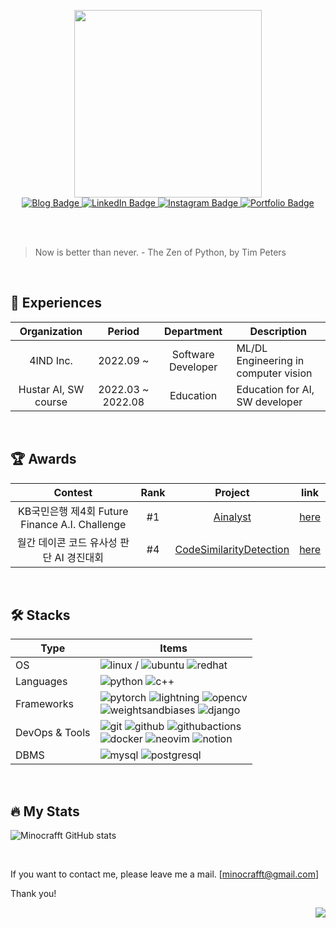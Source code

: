 <a name="top"></a>

<div id="header" align="center">
 <img src="https://media.giphy.com/media/qgQUggAC3Pfv687qPC/giphy.gif" width="300"/>
 
 <div id="badges">
  <a href="https://minocraft.github.io/">
    <img src="https://img.shields.io/badge/blog-575757?logo=github&logoColor=white&style=for-the-badge" alt="Blog Badge"/>
  </a>
  <a href="https://linkedin.com/in/minocraft/">
    <img src="https://img.shields.io/badge/linkedin-blue?logo=linkedin&logoColor=white&style=for-the-badge" alt="LinkedIn Badge"/>
  </a>
  <a href="https://instagram.com/mainho._/">
    <img src="https://img.shields.io/badge/instagram-red?logo=instagram&logoColor=white&style=for-the-badge" alt="Instagram Badge"/>
  </a>
  <a href="https://minocraft.notion.site/f56e25e85e994efe940686b6d8af9ce5">
    <img src="https://img.shields.io/badge/portfolio-yellow?logo=notion&logoColor=white&style=for-the-badge" alt="Portfolio Badge"/>
  </a>
 </div>
</div>

<br><br>

> Now is better than never. - The Zen of Python, by Tim Peters

<br>



## 👔 Experiences
| Organization         | Period            | Department         | Description                          |
|:--------------------:|:-----------------:|:------------------:| ------------------------------------ |
| 4IND Inc.            | 2022.09 ~         | Software Developer | ML/DL Engineering in computer vision |
| Hustar AI, SW course | 2022.03 ~ 2022.08 | Education          | Education for AI, SW developer       |

<br>


## 🏆 Awards
| Contest                                     | Rank | Project                                            | link                                |
|:-------------------------------------------:|:----:|:--------------------------------------------------:|:-----------------------------------:|
| KB국민은행 제4회 Future Finance A.I. Challenge | #1   | [Ainalyst][ainalyst]                               | [here][ainalyst-url]                | 
| 월간 데이콘 코드 유사성 판단 AI 경진대회             | #4   | [CodeSimilarityDetection][CodeSimilarityDetection] | [here][CodeSimilarityDetection-url] |

<br>


## 🛠 Stacks
| Type           | Items                                                                                                                                                                                       |
| -------------- | ------------------------------------------------------------------------------------------------------------------------------------------------------------------------------------------- |
| OS             | ![linux][linux] / ![ubuntu][ubuntu] ![redhat][redhat]                                                                                                                                         |
| Languages      | ![python][python] ![c++][cplusplus]                                                                                                                                                         |
| Frameworks     | ![pytorch][pytorch] ![lightning][lightning] ![opencv][opencv] <br>![weightsandbiases][weightsandbiases] ![django][django] |
| DevOps & Tools | ![git][git] ![github][github] ![githubactions][githubactions] <br>![docker][docker] ![neovim][neovim] ![notion][notion]                                                                     |
| DBMS           | ![mysql][mysql] ![postgresql][postgresql]                                                                                                                                                   |

<br>


## 🔥 My Stats
![Minocrafft GitHub stats](https://github-readme-stats.vercel.app/api?username=minocrafft&show_icons=true)

<br>


If you want to contact me, please leave me a mail. [minocrafft@gmail.com]

Thank you!


<div id="hits" align="right">
 <img src="https://hits.seeyoufarm.com/api/count/incr/badge.svg?url=https%3A%2F%2Fgithub.com%2Fminocrafft%2Fhit-counter&count_bg=%2379C83D&title_bg=%23555555&icon=github.svg&icon_color=%23E7E7E7&title=hits&edge_flat=false"/>
</div>



<!-- Shield images -->
[gmail]: https://img.shields.io/badge/gmail-EA4335.svg?&style=for-the-badge&logo=gmail&logoColor=white
[linux]: https://img.shields.io/badge/linux-292E49.svg?&style=for-the-badge&logo=linux&logoColor=white
[ubuntu]: https://img.shields.io/badge/ubuntu-292E49.svg?&style=for-the-badge&logo=ubuntu&logoColor=white
[redhat]: https://img.shields.io/badge/redhat-292E49.svg?&style=for-the-badge&logo=redhat&logoColor=white
[python]: https://img.shields.io/badge/python-292E49.svg?&style=for-the-badge&logo=python&logoColor=white
[cplusplus]: https://img.shields.io/badge/c++-292E49.svg?&style=for-the-badge&logo=cplusplus&logoColor=white
[numpy]: https://img.shields.io/badge/numpy-536976.svg?&style=for-the-badge&logo=numpy&logoColor=white
[pandas]: https://img.shields.io/badge/Pandas-536976.svg?&style=for-the-badge&logo=Pandas&logoColor=white
[scikitlearn]: https://img.shields.io/badge/scikit%20learn-536976.svg?&style=for-the-badge&logo=scikitlearn&logoColor=white
[opencv]: https://img.shields.io/badge/opencv-536976.svg?&style=for-the-badge&logo=opencv&logoColor=white
[pytorch]: https://img.shields.io/badge/pytorch-536976.svg?&style=for-the-badge&logo=pytorch&logoColor=white
[lightning]: https://img.shields.io/badge/lightning-536976.svg?&style=for-the-badge&logo=lightning&logoColor=white
[weightsandbiases]: https://img.shields.io/badge/weights%20and%20biases-536976.svg?&style=for-the-badge&logo=weightsandbiases&logoColor=white
[django]: https://img.shields.io/badge/django-536976.svg?&style=for-the-badge&logo=django&logoColor=white
[git]: https://img.shields.io/badge/git-778899.svg?&style=for-the-badge&logo=git&logoColor=white
[github]: https://img.shields.io/badge/github-778899.svg?&style=for-the-badge&logo=github&logoColor=white
[githubactions]: https://img.shields.io/badge/github%20actions-778899.svg?&style=for-the-badge&logo=githubactions&logoColor=white
[docker]: https://img.shields.io/badge/docker-778899.svg?&style=for-the-badge&logo=docker&logoColor=white
[neovim]: https://img.shields.io/badge/neovim-778899.svg?&style=for-the-badge&logo=neovim&logoColor=white
[notion]: https://img.shields.io/badge/notion-778899.svg?&style=for-the-badge&logo=notion&logoColor=white
[mysql]: https://img.shields.io/badge/mysql-889AAA.svg?&style=for-the-badge&logo=mysql&logoColor=white
[postgresql]: https://img.shields.io/badge/postgresql-889AAA.svg?&style=for-the-badge&logo=postgresql&logoColor=white

<!-- Links -->
[ainalyst]: https://github.com/minocrafft/Ainalyst
[ainalyst-url]: https://www.youtube.com/watch?v=au8-itQ0f7I&ab_channel=KB%EA%B5%AD%EB%AF%BC%EC%9D%80%ED%96%89FutureFinanceA.I.Challenge
[CodeSimilarityDetection]: https://github.com/minocrafft/ML-Contest/tree/main/CodeSimilarityDetection
[CodeSimilarityDetection-url]: https://dacon.io/competitions/official/235900/overview/description
